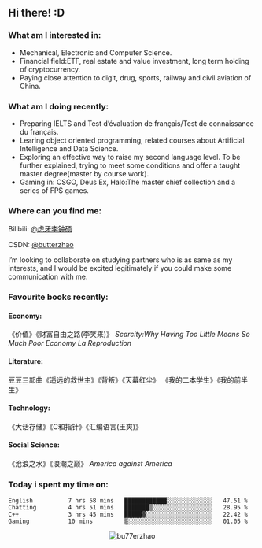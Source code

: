 ## Hi there!   :D

### What am I interested in:
- Mechanical, Electronic and Computer Science.
- Financial field:ETF, real estate and value investment, long term holding of cryptocurrency. 
- Paying close attention to digit, drug, sports, railway and civil aviation of China.

### What am I doing recently:
- Preparing IELTS and Test d’évaluation de français/Test de connaissance du français.
- Learing object oriented programming, related courses about Artificial Intelligence and Data Science.
- Exploring an effective way to raise my second language level. To be further explained, trying to meet some conditions and offer a taught master degree(master by course work).
- Gaming in: CSGO, Deus Ex, Halo:The master chief collection and a series of FPS games.

### Where can you find me:

Bilibili: [@虎牙李钟硕](https://space.bilibili.com/20328887)

CSDN: [@butterzhao](https://blog.csdn.net/butterzhao)

I’m looking to collaborate on studying partners who is as same as my interests, and I would be excited legitimately if you could make some communication with me.

### Favourite books recently:

#### Economy:
《价值》《财富自由之路(李笑来)》
*Scarcity:Why Having Too Little Means So Much*
*Poor Economy*
*La Reproduction*
#### Literature:
豆豆三部曲《遥远的救世主》《背叛》《天幕红尘》
《我的二本学生》《我的前半生》
#### Technology:
《大话存储》《C和指针》《汇编语言(王爽)》
#### Social Science:
《沧浪之水》《浪潮之巅》
 *America against America*


### Today i spent my time on:

<!--START_SECTION:waka-->
```text
English          7 hrs 58 mins   ████████████░░░░░░░░░░░░░   47.51 % 
Chatting         4 hrs 51 mins   ███████▒░░░░░░░░░░░░░░░░░   28.95 % 
C++              3 hrs 45 mins   █████▓░░░░░░░░░░░░░░░░░░░   22.42 % 
Gaming           10 mins         ▒░░░░░░░░░░░░░░░░░░░░░░░░   01.05 % 
```
<!--END_SECTION:waka-->




<p align="center"> <img src="https://github-readme-stats.vercel.app/api?username=bu77erzhao&show_icons=true&theme=gotham" alt="bu77erzhao" />

  

<!---
bu77erzhao/bu77erzhao is a ✨ special ✨ repository because its `README.md` (this file) appears on your GitHub profile.
You can click the Preview link to take a look at your changes.
--->
